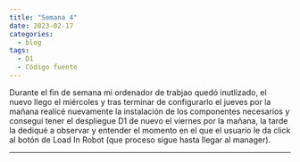 ```yaml
---
title: "Semana 4"
date: 2023-02-17
categories:
  - blog
tags:
  - D1
  - Código fuente
---
```


Durante el fin de semana mi ordenador de trabjao quedó inutlizado, el nuevo llego el miércoles y tras terminar de configurarlo el jueves por la mañana realicé nuevamente la instalación de los componentes necesarios y conseguí tener el despliegue D1 de nuevo el viernes por la mañana, la tarde la dediqué a observar y entender el momento en el que el usuario le da click al botón de Load In Robot (que proceso sigue hasta llegar al manager).

---
